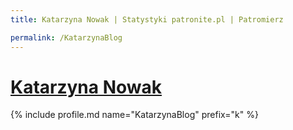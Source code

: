 ```yaml
---
title: Katarzyna Nowak | Statystyki patronite.pl | Patromierz

permalink: /KatarzynaBlog
---
```


# [Katarzyna Nowak](https://patronite.pl/KatarzynaBlog)

{% include profile.md name="KatarzynaBlog" prefix="k" %}
